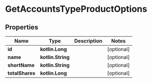 
# GetAccountsTypeProductOptions

## Properties
| Name | Type | Description | Notes |
| ------------ | ------------- | ------------- | ------------- |
| **id** | **kotlin.Long** |  |  [optional] |
| **name** | **kotlin.String** |  |  [optional] |
| **shortName** | **kotlin.String** |  |  [optional] |
| **totalShares** | **kotlin.Long** |  |  [optional] |



